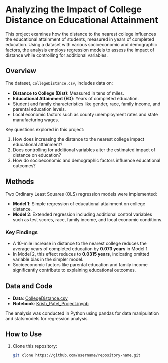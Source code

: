 # Analyzing the Impact of College Distance on Educational Attainment  

This project examines how the distance to the nearest college influences the educational attainment of students, measured in years of completed education. Using a dataset with various socioeconomic and demographic factors, the analysis employs regression models to assess the impact of distance while controlling for additional variables.

## Overview  

The dataset, `CollegeDistance.csv`, includes data on:
- **Distance to College (Dist)**: Measured in tens of miles.
- **Educational Attainment (ED)**: Years of completed education.
- Student and family characteristics like gender, race, family income, and parental education levels.
- Local economic factors such as county unemployment rates and state manufacturing wages.

Key questions explored in this project:  
1. How does increasing the distance to the nearest college impact educational attainment?  
2. Does controlling for additional variables alter the estimated impact of distance on education?  
3. How do socioeconomic and demographic factors influence educational outcomes?  

## Methods  

Two Ordinary Least Squares (OLS) regression models were implemented:  
- **Model 1**: Simple regression of educational attainment on college distance.  
- **Model 2**: Extended regression including additional control variables such as test scores, race, family income, and local economic conditions.  

### Key Findings  
- A 10-mile increase in distance to the nearest college reduces the average years of completed education by **0.073 years** in Model 1.  
- In Model 2, this effect reduces to **0.0315 years**, indicating omitted variable bias in the simpler model.  
- Socioeconomic factors like parental education and family income significantly contribute to explaining educational outcomes.  

## Data and Code  

- **Data**: [CollegeDistance.csv](CollegeDistance.csv)  
- **Notebook**: [Krish_Patel_Project.ipynb](Krish_Patel_Project.ipynb)  

The analysis was conducted in Python using pandas for data manipulation and statsmodels for regression analysis.  

## How to Use  

1. Clone this repository:
   ```bash
   git clone https://github.com/username/repository-name.git
